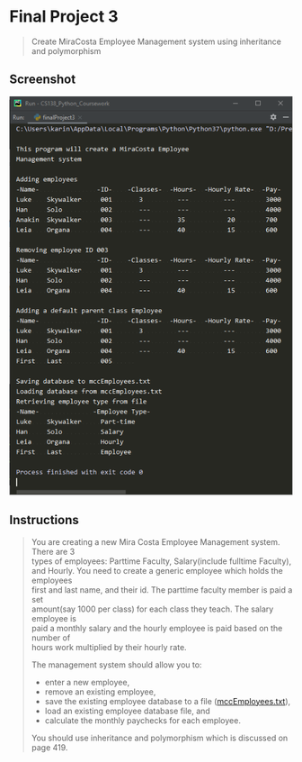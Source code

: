 # Final Project 3
> Create MiraCosta Employee Management system using inheritance and polymorphism

## Screenshot
![screenshot](finalSection3.png)

## Instructions
> You are creating a new Mira Costa Employee Management system.  There are 3  
> types of employees: Parttime Faculty, Salary(include fulltime Faculty),  
> and Hourly.  You need to create a generic employee which holds the employees  
> first and last name, and their id.  The parttime faculty member is paid a set  
> amount(say 1000 per class) for each class they teach.  The salary employee is  
> paid a monthly salary and the hourly employee is paid based on the number of  
> hours work multiplied by their hourly rate.  
> 
> The management system should allow you to:  
> - enter a new employee,  
> - remove an existing employee,  
> - save the existing employee database to a file ([mccEmployees.txt](mccEmployees.txt)),  
> - load an existing employee database file, and  
> - calculate the monthly paychecks for each employee.  
> 
> You should use inheritance and polymorphism which is discussed on page 419.